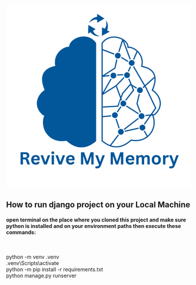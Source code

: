 <p align="center">
  <img src="Documentation/DIAGRAMS/Revive my memory (1).png" />
</p>

## How to run django project on your Local Machine
#### open terminal on the place where you cloned this project and make sure python is installed and on your environment paths then execute these commands:
<br>


python -m venv .venv
<br>
.venv\Scripts\activate
<br>
python -m pip install -r requirements.txt
<br>
python manage.py runserver



